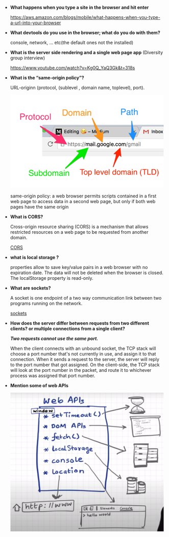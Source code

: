- **What happens when you type a site in the browser and hit enter**

  https://aws.amazon.com/blogs/mobile/what-happens-when-you-type-a-url-into-your-browser

- **What devtools do you use in the browser; what do you do with them?**

  console, network, … etc(the default ones not the installed)

- **What is the server side rendering and a single web page app** (Diversity group interview)

  https://www.youtube.com/watch?v=Kg0Q_YaQ3Gk&t=318s

- **What is the “same-origin policy”?**

  URL-originn (protocol, (sublevel , domain name, toplevel), port).
  
  ![url-origin](/img/url.png)

  same-origin policy: a web browser permits scripts contained in a first web page to access data in a second web page, but only if both web pages have the same origin

- **What is CORS?**

  Cross-origin resource sharing (CORS) is a mechanism that allows restricted resources on a web page to be requested from another domain.
  
  [CORS](https://www.youtube.com/watch?v=tcLW5d0KAYE&t=500s)

- **what is local storage ?**

  properties allow to save key/value pairs in a web browser with no expiration date. The data will not be deleted when the browser is closed. The localStorage property is read-only.

- **What are sockets?**

  A socket is one endpoint of a two way communication link between two programs running on the network.

  [sockets](https://docs.oracle.com/javase/tutorial/networking/sockets/definition.html)

- **How does the server differ between requests from two different clients? or multiple connections from a single client?**

  **_Two requests cannot use the same port._**

  When the client connects with an unbound socket, the TCP stack will choose a port number that's not currently in use, and assign it to that connection. When it sends a request to the server, the server will reply to the port number that got assigned. On the client-side, the TCP stack will look at the port number in the packet, and route it to whichever process was assigned that port number.

- **Mention some of web APIs**

  ![web-API](/img/webAPI.png)
